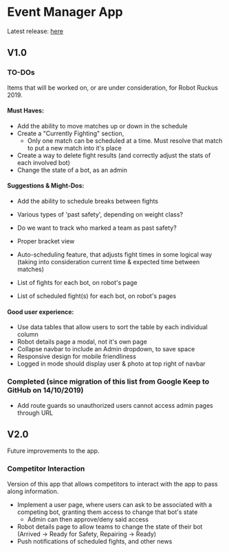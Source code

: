 # Event Manager App

Latest release: [here](https://combat-robotics-event-manager.firebaseapp.com)

## V1.0

### TO-DOs

Items that will be worked on, or are under consideration, for Robot Ruckus 2019.

#### Must Haves:

- Add the ability to move matches up or down in the schedule
- Create a "Currently Fighting" section,
  - Only one match can be scheduled at a time. Must resolve that match to put a new match into it's place
- Create a way to delete fight results (and correctly adjust the stats of each involved bot)
- Change the state of a bot, as an admin

#### Suggestions & Might-Dos:

- Add the ability to schedule breaks between fights
- Various types of 'past safety', depending on weight class?
- Do we want to track who marked a team as past safety?
- Proper bracket view

- Auto-scheduling feature, that adjusts fight times in some logical way (taking into consideration current time & expected time between matches)
- List of fights for each bot, on robot's page
- List of scheduled fight(s) for each bot, on robot's pages

#### Good user experience:

- Use data tables that allow users to sort the table by each individual column
- Robot details page a modal, not it's own page
- Collapse navbar to include an Admin dropdown, to save space
- Responsive design for mobile friendliness
- Logged in mode should display user & photo at top right of navbar

### Completed (since migration of this list from Google Keep to GitHub on 14/10/2019)

- Add route guards so unauthorized users cannot access admin pages through URL


## V2.0

Future improvements to the app.

### Competitor Interaction

Version of this app that allows competitors to interact with the app to pass along information.

- Implement a user page, where users can ask to be associated with a competing bot, granting them access to change that bot's state
  - Admin can then approve/deny said access
- Robot details page to allow teams to change the state of their bot (Arrived -> Ready for Safety, Repairing -> Ready)
- Push notifications of scheduled fights, and other news


